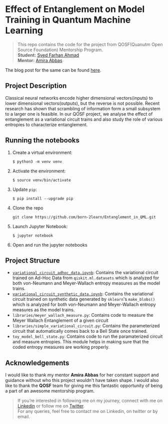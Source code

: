 # Effect of Entanglement on Model Training in Quantum Machine Learning  

>This repo contains the code for the project from QOSF(Quanutm Open Source Foundation) Mentorship Program.  
> **Student:** [Syed Farhan Ahmad](https://www.linkedin.com/in/syedfarhanahmad/)  
> **Mentor:** [Amira Abbas](https://www.linkedin.com/in/amira-abbas/) 

The blog post for the same can be found [here](https://born-2learn.github.io/posts/2020/11/effect-of-entanglement-on-model-training/).

## Project Description

Classical neural networks encode higher dimensional vectors(inputs) to lower dimensional vectors(outputs), but the reverse is not possible. Recent research has shown that scrambling of information form a small subsystem to a larger one is feasible. In our QOSF project, we analyse the effect of entanglement as a variational circuit trains and also study the role of various entropies to characterize entanglement.

## Running the notebooks

1. Create a virtual environment:

	```
	$ python3 -m venv venv
	```

2. Activate the environment:

	```
	$ source venv/bin/activate
	```

3. Update `pip`:

	```
	$ pip install --upgrade pip
	```
4. Clone the repo

    ```
    git clone https://github.com/born-2learn/Entanglement_in_QML.git
    ```
5. Launch Jupyter Notebook:

	```
	$ jupyter notebook
	```

6. Open and run the jupyter notebooks

## Project Structure

- [`variational_circuit_adhoc_data.ipynb`](https://github.com/born-2learn/Entanglement_in_QML/blob/main/variational_circuit_adhoc_data.ipynb): Contains the variational circuit trained on Ad-Hoc Data from `qiskit.ml.datasets` which is analyzed for both von-Neumann and Meyer-Wallach entropy measures as the model trains.
- [`variational_circuit_synthetic_data.ipynb`](https://github.com/born-2learn/Entanglement_in_QML/blob/main/variational_circuit_synthetic_data.ipynb): Contains the variational circuit trained on synthetic data generated by `sklearn`'s `make_blobs()` which is analyzed for both von-Neumann and Meyer-Wallach entropy measures as the model trains.
- `libraries/meyer_wallach_measure.py`: Contains code to measure the Meyer Wallach Entanglement of a given circuit
- `libraries/simple_variational_circuit.py`: Contains the parameterized circuit that automatically comes back to a Bell State once trained.
- `toy_model_bell_state.py`: Contains code to run the paramaterized circuit and measure entropies. This module helps in making sure that the coded entropy measures are working properly.

## Acknowledgements

I would like to thank my mentor **Amira Abbas** for her constant support and guidance without who this project wouldn't have taken shape. I would also like to thank the **QOSF** team for giving me this fantastic opportunity of being a part of an awesome mentorship program.  

> If you’re interested in following me on my journey, connect with me on [Linkedin](https://www.linkedin.com/in/syedfarhanahmad/) or follow me on [Twitter](https://twitter.com/syedfarhanrvce).   
> For any queries, feel free to contact me on Linkedin, on twitter or by email.

